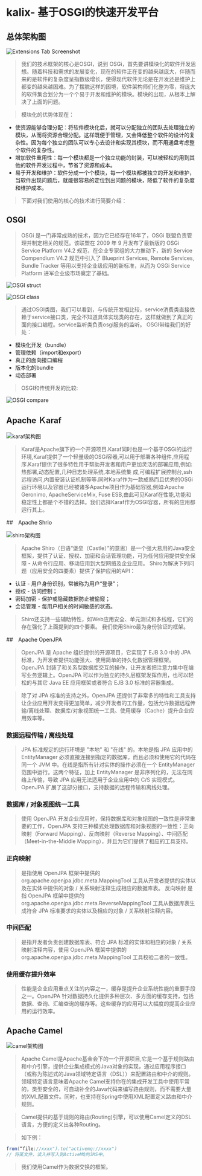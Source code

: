 # kalix- 基于OSGI的快速开发平台

## 总体架构图

![Extensions Tab Screenshot](https://github.com/chenyanxu/kalix-parent/blob/master/src/image/construct.png)

> 我们的技术框架的核心是OSGI，说到 OSGi，首先要讲模块化的软件开发思想。随着科技和需求的发展变化，现在的软件正在变的越来越庞大，伴随而来的是软件的复杂度呈指数级增长，使得现代软件无论是在开发还是维护上都变的越来越困难。为了摆脱这样的困境，软件架构师们化整为零，将庞大的软件集合划分为一个个易于开发和维护的模块。模块的出现，从根本上解决了上面的问题。

> 模块化的优势体现在：
* 使资源能够合理分配：将软件模块化后，就可以分配独立的团队去处理独立的模块，从而将资源合理分配。这样既便于管理，又会降低整个软件的设计的复杂性。因为每个独立的团队可以专心去设计和实现其模块，而不用通盘考虑整个软件的复杂性。
* 增加软件重用性：每一个模块都是一个独立功能的封装，可以被轻松的用到其他的软件开发过程中，节省了资源和成本。
* 易于开发和维护：软件分成一个个模块，每一个模块都被独立的开发和维护，当软件出现问题后，就能很容易的定位到出问题的模块，降低了软件的复杂度和维护成本。

> 下面对我们使用的核心的技术进行简要介绍：

## OSGI

> OSGi 是一门非常成熟的技术，因为它已经存在16年了，OSGi 联盟负责管理并制定相关的规范。该联盟在 2009 年 9 月发布了最新版的 OSGi Service Platform V4.2 规范，在企业专家组的大力推动下，新的 Service Compendium V4.2 规范中引入了 Blueprint Services, Remote Services, Bundle Tracker 等用以支持企业级应用的新标准，从而为 OSGi Service Platform 进军企业级市场奠定了基础。

![OSGI struct](https://github.com/chenyanxu/kalix-parent/blob/master/src/image/osgi.jpg)

![OSGI class](https://github.com/chenyanxu/kalix-parent/blob/master/src/image/osgi-class.png)

> 通过OSGI类图，我们可以看到，与传统开发相比较，service消费类直接依赖于service接口类，完全不知道具体实现类的存在，这样就做到了真正的面向接口编程。service监听类负责osgi服务的监听。
  OSGI带给我们的好处：
* 模块化开发（bundle）
* 管理依赖（import和export）
* 真正的面向接口编程
* 版本化的bundle
* 动态部署

> OSGI和传统开发的比较:

![OSGI compare](https://github.com/chenyanxu/kalix-parent/blob/master/src/image/osgi-compare.png)

## Apache Ｋaraf

![karaf架构图](https://github.com/chenyanxu/kalix-parent/blob/master/src/image/karaf.png)

> Karaf是Apache旗下的一个开源项目.Karaf同时也是一个基于OSGi的运行环境,Karaf提供了一个轻量级的OSGi容器,可以用于部署各种组件,应用程序.Karaf提供了很多特性用于帮助开发者和用户更加灵活的部署应用,例如:热部署,动态配置,几种日志处理系统,本地系统集 成,可编程扩展控制台,ssh远程访问,内置安装认证机制等等.同时Karaf作为一款成熟而且优秀的OSGi运行环境以及容器已经被诸多Apache项目作为基础容器,例如:Apache Geronimo, ApacheServiceMix, Fuse ESB,由此可见Karaf在性能,功能和稳定性上都是个不错的选择。我们选择Karaf作为OSGI容器，所有的应用都运行其上。

##　Apache Shrio

![shiro架构图](https://github.com/chenyanxu/kalix-parent/blob/master/src/image/shiro.png)

> Apache Shiro（日语“堡垒（Castle）”的意思）是一个强大易用的Java安全框架，提供了认证、授权、加密和会话管理功能，可为任何应用提供安全保障 - 从命令行应用、移动应用到大型网络及企业应用。
  Shiro为解决下列问题（应用安全的四要素）提供了保护应用的API：

* 认证 - 用户身份识别，常被称为用户“登录”；
* 授权 - 访问控制；
* 密码加密 - 保护或隐藏数据防止被偷窥；
* 会话管理 - 每用户相关的时间敏感的状态。

> Shiro还支持一些辅助特性，如Web应用安全、单元测试和多线程，它们的存在强化了上面提到的四个要素。
> 我们使用Shiro最为身份验证的框架。

##　Apache OpenJPA

> OpenJPA 是 Apache 组织提供的开源项目，它实现了 EJB 3.0 中的 JPA 标准，为开发者提供功能强大、使用简单的持久化数据管理框架。OpenJPA 封装了和关系型数据库交互的操作，让开发者把注意力集中在编写业务逻辑上。OpenJPA 可以作为独立的持久层框架发挥作用，也可以轻松的与其它 Java EE 应用框架或者符合 EJB 3.0 标准的容器集成。

> 除了对 JPA 标准的支持之外，OpenJPA 还提供了非常多的特性和工具支持让企业应用开发变得更加简单，减少开发者的工作量，包括允许数据远程传输/离线处理、数据库/对象视图统一工具、使用缓存（Cache）提升企业应用效率等。

### 数据远程传输 / 离线处理
> JPA 标准规定的运行环境是 "本地" 和 "在线" 的。本地是指 JPA 应用中的 EntityManager 必须直接连接到指定的数据库，而且必须和使用它的代码在同一个 JVM 中。在线是指所有针对实体的操作必须在一个 EntityManager 范围中运行。这两个特征，加上 EntityManager 是非序列化的，无法在网络上传输，导致 JPA 应用无法适用于企业应用中的 C/S 实现模式。OpenJPA 扩展了这部分接口，支持数据的远程传输和离线处理。

### 数据库 / 对象视图统一工具
> 使用 OpenJPA 开发企业应用时，保持数据库和对象视图的一致性是非常重要的工作，OpenJPA 支持三种模式处理数据库和对象视图的一致性：正向映射（Forward Mapping）、反向映射（Reverse Mapping）、中间匹配（Meet-in-the-Middle Mapping），并且为它们提供了相应的工具支持。

### 正向映射
> 是指使用 OpenJPA 框架中提供的 org.apache.openjpa.jdbc.meta.MappingTool 工具从开发者提供的实体以及在实体中提供的对象 / 关系映射注释生成相应的数据库表。 反向映射 是指 OpenJPA 框架中提供的 org.apache.openjpa.jdbc.meta.ReverseMappingTool 工具从数据库表生成符合 JPA 标准要求的实体以及相应的对象 / 关系映射注释内容。

### 中间匹配
> 是指开发者负责创建数据库表、符合 JPA 标准的实体和相应的对象 / 关系映射注释内容，使用 OpenJPA 框架中提供的 org.apache.openjpa.jdbc.meta.MappingTool 工具校验二者的一致性。

### 使用缓存提升效率
> 性能是企业应用重点关注的内容之一，缓存是提升企业系统性能的重要手段之一。OpenJPA 针对数据持久化提供多种层次、多方面的缓存支持，包括数据、查询、汇编查询的缓存等。这些缓存的应用可以大幅度的提高企业应用的运行效率。

## Apache Camel

![camel架构图](https://github.com/chenyanxu/kalix-parent/blob/master/src/image/camel.png)

> Apache Camel是Apache基金会下的一个开源项目,它是一个基于规则路由和中介引擎，提供企业集成模式的Java对象的实现，通过应用程序接口（或称为陈述式的Java领域特定语言（DSL））来配置路由和中介的规则。领域特定语言意味着Apache Camel支持你在的集成开发工具中使用平常的，类型安全的，可自动补全的Java代码来编写路由规则，而不需要大量的XML配置文件。同时，也支持在Spring中使用XML配置定义路由和中介规则。

> Camel提供的基于规则的路由(Routing)引擎，可以使用Camel定义的DSL语言，方便的定义出各种Routing。

> 如下例：

```java
from(“file://xxxx").to("activemq://xxxx")
// 将某文件，读入并写入到ActiveMQ的JMS中。
```
> 我们使用Camel作为数据交换的框架。

